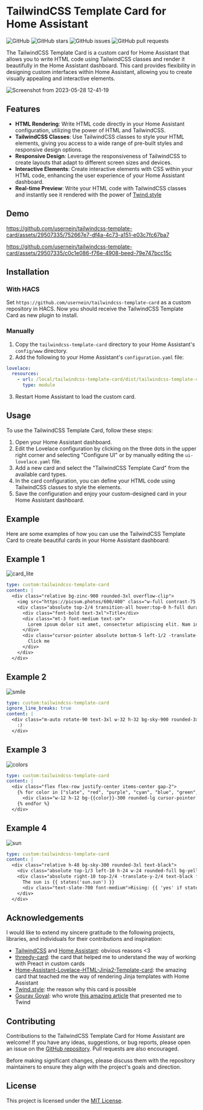 # TailwindCSS Template Card for Home Assistant

![GitHub](https://img.shields.io/github/license/usernein/tailwindcss-template-card)
![GitHub stars](https://img.shields.io/github/stars/usernein/tailwindcss-template-card)
![GitHub issues](https://img.shields.io/github/issues/usernein/tailwindcss-template-card)
![GitHub pull requests](https://img.shields.io/github/issues-pr/usernein/tailwindcss-template-card)

The TailwindCSS Template Card is a custom card for Home Assistant that allows you to write HTML code using TailwindCSS classes and render it beautifully in the Home Assistant dashboard. This card provides flexibility in designing custom interfaces within Home Assistant, allowing you to create visually appealing and interactive elements.

![Screenshot from 2023-05-28 12-41-19](https://github.com/usernein/tailwindcss-template-card/assets/29507335/e5764d60-b4e6-46a1-a873-bc296ef5856e)

## Features

- **HTML Rendering**: Write HTML code directly in your Home Assistant configuration, utilizing the power of HTML and TailwindCSS.
- **TailwindCSS Classes**: Use TailwindCSS classes to style your HTML elements, giving you access to a wide range of pre-built styles and responsive design options.
- **Responsive Design**: Leverage the responsiveness of TailwindCSS to create layouts that adapt to different screen sizes and devices.
- **Interactive Elements**: Create interactive elements with CSS within your HTML code, enhancing the user experience of your Home Assistant dashboard.
- **Real-time Preview**: Write your HTML code with TailwindCSS classes and instantly see it rendered with the power of [Twind.style](https://twind.style)

## Demo

https://github.com/usernein/tailwindcss-template-card/assets/29507335/752667e7-df4a-4c73-a151-e03c7fc67ba7

https://github.com/usernein/tailwindcss-template-card/assets/29507335/c0c1e086-f76e-4908-beed-79e747bcc15c

## Installation

### With HACS

Set `https://github.com/usernein/tailwindcss-template-card` as a custom repository in HACS. Now you should receive the TailwindCSS Template Card as new plugin to install.

### Manually

1. Copy the `tailwindcss-template-card` directory to your Home Assistant's `config/www` directory.
2. Add the following to your Home Assistant's `configuration.yaml` file:

```yaml
lovelace:
  resources:
    - url: /local/tailwindcss-template-card/dist/tailwindcss-template-card.js
      type: module
```

3. Restart Home Assistant to load the custom card.

## Usage

To use the TailwindCSS Template Card, follow these steps:

1. Open your Home Assistant dashboard.
2. Edit the Lovelace configuration by clicking on the three dots in the upper right corner and selecting "Configure UI" or by manually editing the `ui-lovelace.yaml` file.
3. Add a new card and select the "TailwindCSS Template Card" from the available card types.
4. In the card configuration, you can define your HTML code using TailwindCSS classes to style the elements.
5. Save the configuration and enjoy your custom-designed card in your Home Assistant dashboard.

## Example

Here are some examples of how you can use the TailwindCSS Template Card to create beautiful cards in your Home Assistant dashboard:

## Example 1

![card_lite](https://github.com/usernein/tailwindcss-template-card/assets/29507335/9db4adb4-0861-4acd-8add-152e706a1400)

```yaml
type: custom:tailwindcss-template-card
content: |
  <div class="relative bg-zinc-900 rounded-3xl overflow-clip">
    <img src="https://picsum.photos/600/400" class="w-full contrast-75 opacity-50" />
    <div class="absolute top-2/4 transition-all hover:top-0 h-full duration-500 px-8 py-4 bg-zinc-400 bg-opacity-25">
      <div class="font-bold text-3xl">Title</div>
      <div class="mt-3 font-medium text-sm">
        Lorem ipsum dolor sit amet, consectetur adipiscing elit. Nam in quam semper, vestibulum velit ut, faucibus est. Suspendisse commodo, tortor et varius pretium, est tortor mollis mauris, in fringilla felis arcu quis lacus. Aenean placerat risus sed nulla egestas, quis pellentesque tortor ultrices. Cras vel sem eu libero commodo tempus. Pellentesque mi erat, mattis id lectus nec, ullamcorper porta sapien.
      </div>
      <div class="cursor-pointer absolute bottom-5 left-1/2 -translate-x-1/2 items-center rounded-md w-24 h-10 bg-sky-800 hover:bg-sky-900 flex justify-center">
        Click me
      </div>
    </div>
  </div>
```

## Example 2

![smile](https://github.com/usernein/tailwindcss-template-card/assets/29507335/324dd30a-81f1-4be1-b8e8-6447aeba4b3c)

```yaml
type: custom:tailwindcss-template-card
ignore_line_breaks: true
content: |
  <div class="m-auto rotate-90 text-3xl w-32 h-32 bg-sky-900 rounded-3xl flex justify-center items-center hover:scale-110 transition-all">
    :)
  </div>
```

## Example 3

![colors](https://github.com/usernein/tailwindcss-template-card/assets/29507335/03ee18c1-8a0d-4ec4-bdcf-915c46fc3086)

```yaml
type: custom:tailwindcss-template-card
content: |
  <div class="flex flex-row justify-center items-center gap-2">
    {% for color in ["slate", "red", "purple", "cyan", "blue", "green", "yellow"] %}
      <div class="w-12 h-12 bg-{{color}}-300 rounded-lg cursor-pointer hover:translate-y-2 transition-all"></div>
    {% endfor %}
  </div>
```

## Example 4

![sun](https://github.com/usernein/tailwindcss-template-card/assets/29507335/068a7039-6aee-4a98-bbbc-4a047a5257ee)

```yaml
type: custom:tailwindcss-template-card
content: |
  <div class="relative h-48 bg-sky-300 rounded-3xl text-black">
    <div class="absolute top-1/3 left-10 h-24 w-24 rounded-full bg-yellow-300 animate-bounce"></div>
    <div class="absolute right-10 top-2/4 -translate-y-2/4 text-black font-bold">
      The sun is {{ states('sun.sun') }}
      <div class="text-slate-700 font-medium">Rising: {{ 'yes' if state_attr('sun.sun', 'rising') else 'no'}} </div>
    </div>
  </div>
```

## Acknowledgements

I would like to extend my sincere gratitude to the following projects, libraries, and individuals for their contributions and inspiration:

- [TailwindCSS](https://tailwindcss.com/) and [Home Assistant](https://home-assistant.io): obvious reasons <3
- [threedy-card](https://github.com/dangreco/threedy): the card that helped me to understand the way of working with Preact in custom cards
- [Home-Assistant-Lovelace-HTML-Jinja2-Template-card](https://github.com/PiotrMachowski/Home-Assistant-Lovelace-HTML-Jinja2-Template-card): the amazing card that teached me the way of rendering Jinja templates with Home Assistant
- [Twind.style](https://twind.style): the reason why this card is possible
- [Gourav Goyal](https://www.linkedin.com/in/gorvgoyl/): who wrote [this amazing article](https://gourav.io/blog/tailwind-in-shadow-dom) that presented me to Twind

## Contributing

Contributions to the TailwindCSS Template Card for Home Assistant are welcome! If you have any ideas, suggestions, or bug reports, please open an issue on the [GitHub repository](https://github.com/usernein/tailwindcss-template-card/issues). Pull requests are also encouraged.

Before making significant changes, please discuss them with the repository maintainers to ensure they align with the project's goals and direction.

## License

This project is licensed under the [MIT License](LICENSE.txt).
